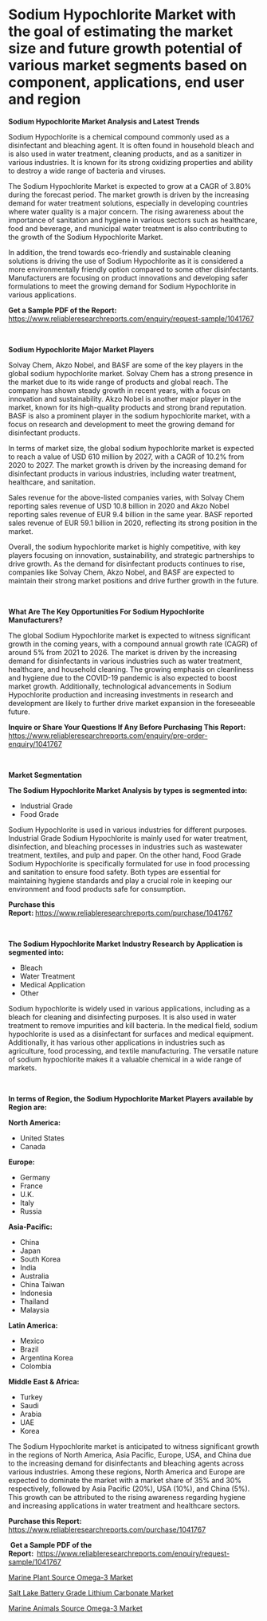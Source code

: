 <p><h1>Sodium Hypochlorite Market with the goal of estimating the market size and future growth potential of various market segments based on component, applications, end user and region</h1></p><p><strong>Sodium Hypochlorite Market Analysis and Latest Trends</strong></p>
<p><p>Sodium Hypochlorite is a chemical compound commonly used as a disinfectant and bleaching agent. It is often found in household bleach and is also used in water treatment, cleaning products, and as a sanitizer in various industries. It is known for its strong oxidizing properties and ability to destroy a wide range of bacteria and viruses.</p><p>The Sodium Hypochlorite Market is expected to grow at a CAGR of 3.80% during the forecast period. The market growth is driven by the increasing demand for water treatment solutions, especially in developing countries where water quality is a major concern. The rising awareness about the importance of sanitation and hygiene in various sectors such as healthcare, food and beverage, and municipal water treatment is also contributing to the growth of the Sodium Hypochlorite Market.</p><p>In addition, the trend towards eco-friendly and sustainable cleaning solutions is driving the use of Sodium Hypochlorite as it is considered a more environmentally friendly option compared to some other disinfectants. Manufacturers are focusing on product innovations and developing safer formulations to meet the growing demand for Sodium Hypochlorite in various applications.</p></p>
<p><strong>Get a Sample PDF of the Report:&nbsp;</strong> <a href="https://www.reliableresearchreports.com/enquiry/request-sample/1041767">https://www.reliableresearchreports.com/enquiry/request-sample/1041767</a></p>
<p>&nbsp;</p>
<p><strong>Sodium Hypochlorite Major Market Players</strong></p>
<p><p>Solvay Chem, Akzo Nobel, and BASF are some of the key players in the global sodium hypochlorite market. Solvay Chem has a strong presence in the market due to its wide range of products and global reach. The company has shown steady growth in recent years, with a focus on innovation and sustainability. Akzo Nobel is another major player in the market, known for its high-quality products and strong brand reputation. BASF is also a prominent player in the sodium hypochlorite market, with a focus on research and development to meet the growing demand for disinfectant products.</p><p>In terms of market size, the global sodium hypochlorite market is expected to reach a value of USD 610 million by 2027, with a CAGR of 10.2% from 2020 to 2027. The market growth is driven by the increasing demand for disinfectant products in various industries, including water treatment, healthcare, and sanitation.</p><p>Sales revenue for the above-listed companies varies, with Solvay Chem reporting sales revenue of USD 10.8 billion in 2020 and Akzo Nobel reporting sales revenue of EUR 9.4 billion in the same year. BASF reported sales revenue of EUR 59.1 billion in 2020, reflecting its strong position in the market.</p><p>Overall, the sodium hypochlorite market is highly competitive, with key players focusing on innovation, sustainability, and strategic partnerships to drive growth. As the demand for disinfectant products continues to rise, companies like Solvay Chem, Akzo Nobel, and BASF are expected to maintain their strong market positions and drive further growth in the future.</p></p>
<p>&nbsp;</p>
<p><strong>What Are The Key Opportunities For Sodium Hypochlorite Manufacturers?</strong></p>
<p><p>The global Sodium Hypochlorite market is expected to witness significant growth in the coming years, with a compound annual growth rate (CAGR) of around 5% from 2021 to 2026. The market is driven by the increasing demand for disinfectants in various industries such as water treatment, healthcare, and household cleaning. The growing emphasis on cleanliness and hygiene due to the COVID-19 pandemic is also expected to boost market growth. Additionally, technological advancements in Sodium Hypochlorite production and increasing investments in research and development are likely to further drive market expansion in the foreseeable future.</p></p>
<p><strong>Inquire or Share Your Questions If Any Before Purchasing This Report:</strong> <a href="https://www.reliableresearchreports.com/enquiry/pre-order-enquiry/1041767">https://www.reliableresearchreports.com/enquiry/pre-order-enquiry/1041767</a></p>
<p>&nbsp;</p>
<p><strong>Market Segmentation</strong></p>
<p><strong>The Sodium Hypochlorite Market Analysis by types is segmented into:</strong></p>
<p><ul><li>Industrial Grade</li><li>Food Grade</li></ul></p>
<p><p>Sodium Hypochlorite is used in various industries for different purposes. Industrial Grade Sodium Hypochlorite is mainly used for water treatment, disinfection, and bleaching processes in industries such as wastewater treatment, textiles, and pulp and paper. On the other hand, Food Grade Sodium Hypochlorite is specifically formulated for use in food processing and sanitation to ensure food safety. Both types are essential for maintaining hygiene standards and play a crucial role in keeping our environment and food products safe for consumption.</p></p>
<p><strong>Purchase this Report:&nbsp;</strong><a href="https://www.reliableresearchreports.com/purchase/1041767">https://www.reliableresearchreports.com/purchase/1041767</a></p>
<p>&nbsp;</p>
<p><strong>The Sodium Hypochlorite Market Industry Research by Application is segmented into:</strong></p>
<p><ul><li>Bleach</li><li>Water Treatment</li><li>Medical Application</li><li>Other</li></ul></p>
<p><p>Sodium hypochlorite is widely used in various applications, including as a bleach for cleaning and disinfecting purposes. It is also used in water treatment to remove impurities and kill bacteria. In the medical field, sodium hypochlorite is used as a disinfectant for surfaces and medical equipment. Additionally, it has various other applications in industries such as agriculture, food processing, and textile manufacturing. The versatile nature of sodium hypochlorite makes it a valuable chemical in a wide range of markets.</p></p>
<p>&nbsp;</p>
<p><strong>In terms of Region, the Sodium Hypochlorite Market Players available by Region are:</strong></p>
<p>
    <p> <strong> North America: </strong>
        <ul>
            <li>United States</li>
            <li>Canada</li>
        </ul>
        </p> 
    <p> <strong> Europe: </strong>
        <ul>
            <li>Germany</li>
            <li>France</li>
            <li>U.K.</li>
            <li>Italy</li>
            <li>Russia</li>
        </ul>
        </p> 
    <p> <strong> Asia-Pacific: </strong>
        <ul>
            <li>China</li>
            <li>Japan</li>
            <li>South Korea</li>
            <li>India</li>
            <li>Australia</li>
            <li>China Taiwan</li>
            <li>Indonesia</li>
            <li>Thailand</li>
            <li>Malaysia</li>
        </ul>
        </p> 
    <p> <strong> Latin America: </strong>
        <ul>
            <li>Mexico</li>
            <li>Brazil</li>
            <li>Argentina Korea</li>
            <li>Colombia</li>
        </ul>
        </p> 
    <p> <strong> Middle East & Africa: </strong>
        <ul>
            <li>Turkey</li>
            <li>Saudi</li>
            <li>Arabia</li>
            <li>UAE</li>
            <li>Korea</li>
        </ul>
    </p>
    </p>
<p><p>The Sodium Hypochlorite market is anticipated to witness significant growth in the regions of North America, Asia Pacific, Europe, USA, and China due to the increasing demand for disinfectants and bleaching agents across various industries. Among these regions, North America and Europe are expected to dominate the market with a market share of 35% and 30% respectively, followed by Asia Pacific (20%), USA (10%), and China (5%). This growth can be attributed to the rising awareness regarding hygiene and increasing applications in water treatment and healthcare sectors.</p></p>
<p><strong>Purchase this Report: </strong><a href="https://www.reliableresearchreports.com/purchase/1041767">https://www.reliableresearchreports.com/purchase/1041767</a></p>
<p>&nbsp;<strong>Get a Sample PDF of the Report:&nbsp;&nbsp;</strong><a href="https://www.reliableresearchreports.com/enquiry/request-sample/1041767">https://www.reliableresearchreports.com/enquiry/request-sample/1041767</a></p>
<p><strong></strong></p>
<p><p><a href="https://view.publitas.com/reportprime-1/marine-plant-source-omega-3-market-size-evaluating-its-market-trends-growth-and-projections-2023-2030/">Marine Plant Source Omega-3 Market</a></p><p><a href="https://view.publitas.com/reportprime-1/salt-lake-battery-grade-lithium-carbonate-market-size-market-trends-and-growth-outlook-forecasted-for-period-from-2023-to-2030/">Salt Lake Battery Grade Lithium Carbonate Market</a></p><p><a href="https://view.publitas.com/reportprime-1/marine-animals-source-omega-3-market-size-focuses-on-market-dynamics-in-depth-analysis-and-future-projections-of-its-market-forecasted-for-period-from-2023-to-2030/">Marine Animals Source Omega-3 Market</a></p></p>